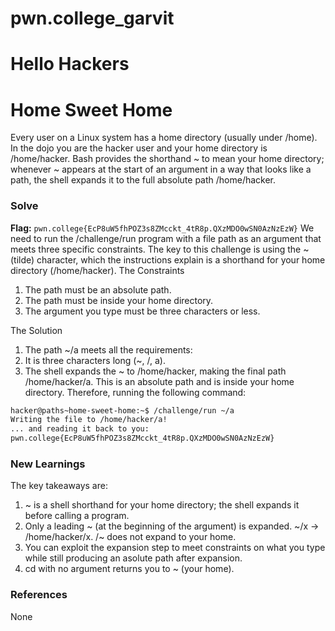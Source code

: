 # pwn.college_garvit
# Hello Hackers

# Home Sweet Home
Every user on a Linux system has a home directory (usually under /home). In the dojo you are the hacker user and your home directory is /home/hacker. Bash provides the shorthand ~ to mean your home directory; whenever ~ appears at the start of an argument in a way that looks like a path, the shell expands it to the full absolute path /home/hacker.

### Solve
**Flag:** `pwn.college{EcP8uW5fhPOZ3s8ZMcckt_4tR8p.QXzMDO0wSN0AzNzEzW}`
We need to run the /challenge/run program with a file path as an argument that meets three specific constraints.
The key to this challenge is using the ~ (tilde) character, which the instructions explain is a shorthand for your home directory (/home/hacker).
The Constraints
1. The path must be an absolute path.
2. The path must be inside your home directory.
3. The argument you type must be three characters or less.

The Solution
1. The path ~/a meets all the requirements:
2. It is three characters long (~, /, a).
3. The shell expands the ~ to /home/hacker, making the final path /home/hacker/a. This is an absolute path and is inside your home directory.
Therefore, running the following command:
```bash
hacker@paths~home-sweet-home:~$ /challenge/run ~/a
Writing the file to /home/hacker/a!
... and reading it back to you:
pwn.college{EcP8uW5fhPOZ3s8ZMcckt_4tR8p.QXzMDO0wSN0AzNzEzW}
```
    
### New Learnings
The key takeaways are:

1. ~ is a shell shorthand for your home directory; the shell expands it before calling a program.
2. Only a leading ~ (at the beginning of the argument) is expanded. ~/x → /home/hacker/x. /~ does not expand to your home.
3. You can exploit the expansion step to meet constraints on what you type while still producing an asolute path after expansion.
4. cd with no argument returns you to ~ (your home).

### References 
None
